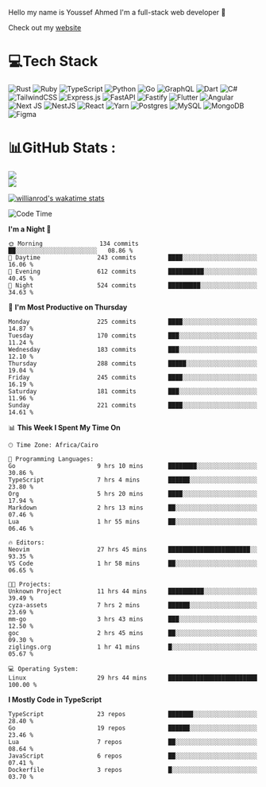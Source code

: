Hello my name is Youssef Ahmed I'm a full-stack web developer 👋

Check out my [website](https://youssefahmed.vercel.app)
 
# 💻Tech Stack

![Rust](https://img.shields.io/badge/rust-%23000000.svg?style=for-the-badge&logo=rust&logoColor=white) ![Ruby](https://img.shields.io/badge/ruby-%23CC342D.svg?style=for-the-badge&logo=ruby&logoColor=white) ![TypeScript](https://img.shields.io/badge/typescript-%23007ACC.svg?style=for-the-badge&logo=typescript&logoColor=white) ![Python](https://img.shields.io/badge/python-3670A0?style=for-the-badge&logo=python&logoColor=ffdd54) ![Go](https://img.shields.io/badge/go-%2300ADD8.svg?style=for-the-badge&logo=go&logoColor=white) ![GraphQL](https://img.shields.io/badge/-GraphQL-E10098?style=for-the-badge&logo=graphql&logoColor=white) ![Dart](https://img.shields.io/badge/dart-%230175C2.svg?style=for-the-badge&logo=dart&logoColor=white) ![C#](https://img.shields.io/badge/c%23-%23239120.svg?style=for-the-badge&logo=c-sharp&logoColor=white) ![TailwindCSS](https://img.shields.io/badge/tailwindcss-%2338B2AC.svg?style=for-the-badge&logo=tailwind-css&logoColor=white) ![Express.js](https://img.shields.io/badge/express.js-%23404d59.svg?style=for-the-badge&logo=express&logoColor=%2361DAFB) ![FastAPI](https://img.shields.io/badge/FastAPI-005571?style=for-the-badge&logo=fastapi) ![Fastify](https://img.shields.io/badge/fastify-%23000000.svg?style=for-the-badge&logo=fastify&logoColor=white) ![Flutter](https://img.shields.io/badge/Flutter-%2302569B.svg?style=for-the-badge&logo=Flutter&logoColor=white) ![Angular](https://img.shields.io/badge/angular-%23DD0031.svg?style=for-the-badge&logo=angular&logoColor=white) ![Next JS](https://img.shields.io/badge/Next-black?style=for-the-badge&logo=next.js&logoColor=white) ![NestJS](https://img.shields.io/badge/nestjs-%23E0234E.svg?style=for-the-badge&logo=nestjs&logoColor=white) ![React](https://img.shields.io/badge/react-%2320232a.svg?style=for-the-badge&logo=react&logoColor=%2361DAFB) ![Yarn](https://img.shields.io/badge/yarn-%232C8EBB.svg?style=for-the-badge&logo=yarn&logoColor=white) ![Postgres](https://img.shields.io/badge/postgres-%23316192.svg?style=for-the-badge&logo=postgresql&logoColor=white) ![MySQL](https://img.shields.io/badge/mysql-%2300f.svg?style=for-the-badge&logo=mysql&logoColor=white) ![MongoDB](https://img.shields.io/badge/MongoDB-%234ea94b.svg?style=for-the-badge&logo=mongodb&logoColor=white)     ![Figma](https://img.shields.io/badge/figma-%23F24E1E.svg?style=for-the-badge&logo=figma&logoColor=white)

# 📊GitHub Stats :

![](https://github-readme-stats.vercel.app/api?username=joetifa2003&theme=tokyonight&hide_border=false&include_all_commits=false&count_private=false)<br/>
![](https://github-readme-streak-stats.herokuapp.com/?user=joetifa2003&theme=tokyonight&hide_border=false)<br/>

[![willianrod's wakatime stats](https://github-readme-stats.vercel.app/api/wakatime?username=joetifa2003&layout=compact)](https://github.com/anuraghazra/github-readme-stats)
<!--START_SECTION:waka-->
![Code Time](http://img.shields.io/badge/Code%20Time-2%2C458%20hrs%206%20mins-blue)

**I'm a Night 🦉** 

```text
🌞 Morning                134 commits         ██░░░░░░░░░░░░░░░░░░░░░░░   08.86 % 
🌆 Daytime                243 commits         ████░░░░░░░░░░░░░░░░░░░░░   16.06 % 
🌃 Evening                612 commits         ██████████░░░░░░░░░░░░░░░   40.45 % 
🌙 Night                  524 commits         █████████░░░░░░░░░░░░░░░░   34.63 % 
```
📅 **I'm Most Productive on Thursday** 

```text
Monday                   225 commits         ████░░░░░░░░░░░░░░░░░░░░░   14.87 % 
Tuesday                  170 commits         ███░░░░░░░░░░░░░░░░░░░░░░   11.24 % 
Wednesday                183 commits         ███░░░░░░░░░░░░░░░░░░░░░░   12.10 % 
Thursday                 288 commits         █████░░░░░░░░░░░░░░░░░░░░   19.04 % 
Friday                   245 commits         ████░░░░░░░░░░░░░░░░░░░░░   16.19 % 
Saturday                 181 commits         ███░░░░░░░░░░░░░░░░░░░░░░   11.96 % 
Sunday                   221 commits         ████░░░░░░░░░░░░░░░░░░░░░   14.61 % 
```


📊 **This Week I Spent My Time On** 

```text
🕑︎ Time Zone: Africa/Cairo

💬 Programming Languages: 
Go                       9 hrs 10 mins       ████████░░░░░░░░░░░░░░░░░   30.86 % 
TypeScript               7 hrs 4 mins        ██████░░░░░░░░░░░░░░░░░░░   23.80 % 
Org                      5 hrs 20 mins       ████░░░░░░░░░░░░░░░░░░░░░   17.94 % 
Markdown                 2 hrs 13 mins       ██░░░░░░░░░░░░░░░░░░░░░░░   07.46 % 
Lua                      1 hr 55 mins        ██░░░░░░░░░░░░░░░░░░░░░░░   06.46 % 

🔥 Editors: 
Neovim                   27 hrs 45 mins      ███████████████████████░░   93.35 % 
VS Code                  1 hr 58 mins        ██░░░░░░░░░░░░░░░░░░░░░░░   06.65 % 

🐱‍💻 Projects: 
Unknown Project          11 hrs 44 mins      ██████████░░░░░░░░░░░░░░░   39.49 % 
cyza-assets              7 hrs 2 mins        ██████░░░░░░░░░░░░░░░░░░░   23.69 % 
mm-go                    3 hrs 43 mins       ███░░░░░░░░░░░░░░░░░░░░░░   12.50 % 
goc                      2 hrs 45 mins       ██░░░░░░░░░░░░░░░░░░░░░░░   09.30 % 
ziglings.org             1 hr 41 mins        █░░░░░░░░░░░░░░░░░░░░░░░░   05.67 % 

💻 Operating System: 
Linux                    29 hrs 44 mins      █████████████████████████   100.00 % 
```

**I Mostly Code in TypeScript** 

```text
TypeScript               23 repos            ███████░░░░░░░░░░░░░░░░░░   28.40 % 
Go                       19 repos            ██████░░░░░░░░░░░░░░░░░░░   23.46 % 
Lua                      7 repos             ██░░░░░░░░░░░░░░░░░░░░░░░   08.64 % 
JavaScript               6 repos             ██░░░░░░░░░░░░░░░░░░░░░░░   07.41 % 
Dockerfile               3 repos             █░░░░░░░░░░░░░░░░░░░░░░░░   03.70 % 
```




<!--END_SECTION:waka-->

